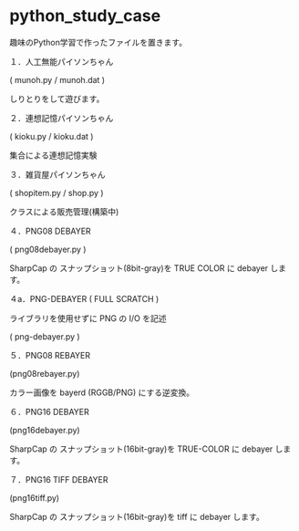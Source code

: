 # python_study_case
趣味のPython学習で作ったファイルを置きます。

１．人工無能パイソンちゃん

( munoh.py / munoh.dat )

しりとりをして遊びます。

２．連想記憶パイソンちゃん

( kioku.py / kioku.dat )

集合による連想記憶実験

３．雑貨屋パイソンちゃん

( shopitem.py / shop.py )

クラスによる販売管理(構築中)

４．PNG08 DEBAYER

( png08debayer.py )

SharpCap の スナップショット(8bit-gray)を TRUE COLOR に debayer します。

４a．PNG-DEBAYER ( FULL SCRATCH )

ライブラリを使用せずに PNG の I/O を記述

( png-debayer.py )


５．PNG08 REBAYER

(png08rebayer.py)

カラー画像を bayerd (RGGB/PNG) にする逆変換。

６．PNG16 DEBAYER

(png16debayer.py)

SharpCap の スナップショット(16bit-gray)を TRUE-COLOR に debayer します。

７．PNG16 TIFF DEBAYER

(png16tiff.py)

SharpCap の スナップショット(16bit-gray)を tiff に debayer します。
